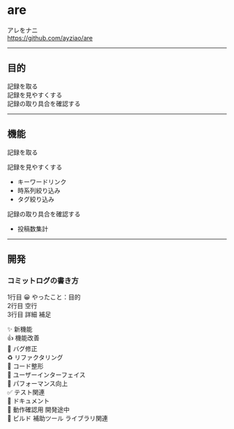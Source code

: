# are
アレをナニ  
https://github.com/ayziao/are

---
## 目的
記録を取る  
記録を見やすくする  
記録の取り具合を確認する

---
## 機能
記録を取る

記録を見やすくする
* キーワードリンク
* 時系列絞り込み
* タグ絞り込み

記録の取り具合を確認する
* 投稿数集計



---
## 開発

### コミットログの書き方
1行目 😀 やったこと：目的  
2行目 空行  
3行目 詳細 補足  

✨ 新機能  
👍 機能改善  
🐜 バグ修正  
♻️ リファクタリング  
🧹 コード整形  
🎨 ユーザーインターフェイス  
💪 パフォーマンス向上  
✅ テスト関連  
📜 ドキュメント  
🚧 動作確認用 開発途中  
🤖 ビルド 補助ツール ライブラリ関連  
